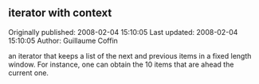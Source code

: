 ## iterator with context 
Originally published: 2008-02-04 15:10:05 
Last updated: 2008-02-04 15:10:05 
Author: Guillaume Coffin 
 
an iterator that keeps a list of the next and previous items in a fixed length window. For instance, one can obtain the 10 items that are ahead the current one.